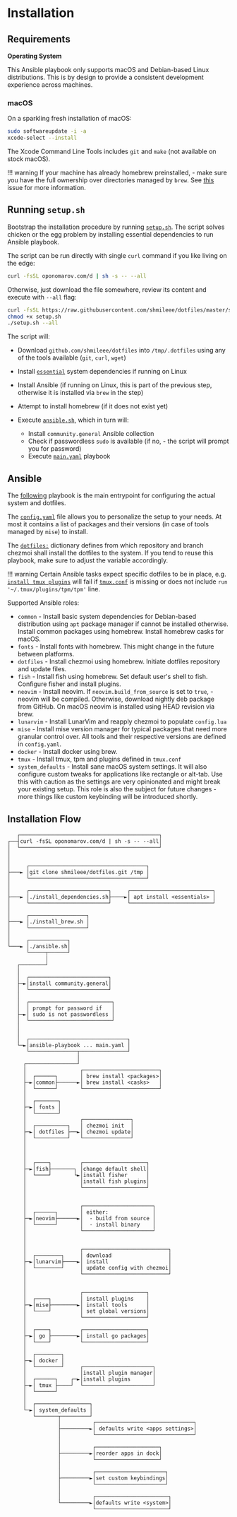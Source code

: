 # Installation

## Requirements

**Operating System**

This Ansible playbook only supports macOS and Debian-based Linux distributions.
This is by design to provide a consistent development experience across
machines.

### macOS

On a sparkling fresh installation of macOS:

```bash
sudo softwareupdate -i -a
xcode-select --install
```

The Xcode Command Line Tools includes `git` and `make` (not available on stock
macOS).

!!! warning
If your machine has already homebrew preinstalled, - make sure you have the full
ownership over directories managed by `brew`. See
[this](https://github.com/homebrew/brew/issues/3665) issue for more information.

## Running `setup.sh`

Bootstrap the installation procedure by running
[`setup.sh`](https://github.com/shmileee/dotfiles/blob/master/scripts/setup.sh).
The script solves chicken or the egg problem by installing essential
dependencies to run Ansible playbook.

The script can be run directly with single `curl` command if you like living on
the edge:

```bash
curl -fsSL oponomarov.com/d | sh -s -- --all
```

Otherwise, just download the file somewhere, review its content and execute with
`--all` flag:

```bash
curl -fsSL https://raw.githubusercontent.com/shmileee/dotfiles/master/scripts/setup.sh > setup.sh
chmod +x setup.sh
./setup.sh --all
```

The script will:

- Download `github.com/shmileee/dotfiles` into `/tmp/.dotfiles` using any of
  the tools available (`git`, `curl`, `wget`)
- Install
  [`essential`](https://github.com/shmileee/dotfiles/blob/master/scripts/linux/essentials.apt)
  system dependencies if running on Linux
- Install Ansible (if running on Linux, this is part of the previous step,
  otherwise it is installed via `brew` in the step)
- Attempt to install homebrew (if it does not exist yet)
- Execute
  [`ansible.sh`](https://github.com/shmileee/dotfiles/blob/master/scripts/common/ansible.sh),
  which in turn will:

  - Install `community.general` Ansible collection
  - Check if passwordless `sudo` is available (if no, - the script will prompt you for
    password)
  - Execute
    [`main.yaml`](https://github.com/shmileee/dotfiles/blob/master/scripts/common/ansible/main.yaml)
    playbook

## Ansible

The
[following](https://github.com/shmileee/dotfiles/blob/master/scripts/common/ansible/main.yaml)
playbook is the main entrypoint for configuring the actual system and dotfiles.

The
[`config.yaml`](https://github.com/shmileee/dotfiles/blob/master/scripts/common/ansible/config.yaml)
file allows you to personalize the setup to your needs. At most it contains a
list of packages and their versions (in case of tools managed by `mise`) to
install.

The
[`dotfiles:`](https://github.com/shmileee/dotfiles/blob/master/scripts/common/ansible/config.yaml#L86-L88)
dictionary defines from which repository and branch chezmoi shall install the
dotfiles to the system. If you tend to reuse this playbook, make sure to adjust
the variable accordingly.

!!! warning
Certain Ansible tasks expect specific dotfiles to be in place, e.g.
[`install tmux
    plugins`](https://github.com/shmileee/dotfiles/blob/master/scripts/common/ansible/roles/tmux/tasks/main.yaml#L22-L26)
will fail if
[`tmux.conf`](https://github.com/shmileee/dotfiles/blob/master/config/private_dot_config/private_tmux/tmux.conf#L188)
is missing or does not include `run '~/.tmux/plugins/tpm/tpm'` line.

Supported Ansible roles:

- `common` - Install basic system dependencies for Debian-based distribution
  using `apt` package manager if cannot be installed otherwise. Install common
  packages using homebrew. Install homebrew casks for macOS.
- `fonts` - Install fonts with homebrew. This might change in the future between
  platforms.
- `dotfiles` - Install chezmoi using homebrew. Initiate dotfiles repository and
  update files.
- `fish` - Install fish using homebrew. Set default user's shell to fish. Configure fisher and install plugins.
- `neovim` - Install neovim. If `neovim.build_from_source` is set to `true`, -
  neovim will be compiled. Otherwise, download nightly deb package from
  GitHub. On macOS neovim is installed using HEAD revision via brew.
- `lunarvim` - Install LunarVim and reapply chezmoi to populate `config.lua`
- `mise` - Install mise version manager for typical packages that need more
  granular control over. All tools and their respective versions are defined in
  `config.yaml`.
- `docker` - Install docker using brew.
- `tmux` - Install tmux, tpm and plugins defined in `tmux.conf`
- `system_defaults` - Install sane macOS system settings. It will also configure
  custom tweaks for applications like rectangle or alt-tab. Use this with
  caution as the settings are very opinionated and might break your existing
  setup. This role is also the subject for future changes - more things like
  custom keybinding will be introduced shortly.

## Installation Flow

```
   ┌────────────────────────────────────────────┐
┌──┤curl -fsSL oponomarov.com/d | sh -s -- --all│
│  └────────────────────────────────────────────┘
│
│
│     ┌─────────────────────────────────────┐
├───► │git clone shmileee/dotfiles.git /tmp │
│     └─────────────────────────────────────┘
│
│     ┌─────────────────────────┐     ┌──────────────────────────┐
├───► │./install_dependencies.sh├────►│ apt install <essentials> │
│     └─────────────────────────┘     └──────────────────────────┘
│
│     ┌──────────────────┐
├───► │./install_brew.sh │
│     └──────────────────┘
│
│     ┌────────────┐
└───► │./ansible.sh│
      └─────┬──────┘
            │
   ┌────────┘
   │
   │  ┌─────────────────────────┐
   ├─►│install community.general│
   │  └─────────────────────────┘
   │
   │  ┌──────────────────────────┐
   │  │ prompt for password if   │
   ├─►│ sudo is not passwordless │
   │  └──────────────────────────┘
   │
   │
   │  ┌───────────────────────────────┐
   └─►│ansible-playbook ... main.yaml │
      └───────────────┬───────────────┘
                      │
     ┌────────────────┘
     │                 ┌────────────────────────┐
     │  ┌──────┐       │ brew install <packages>│
     ├─►│common├──────►│ brew install <casks>   │
     │  └──────┘       └────────────────────────┘
     │
     │  ┌───────┐
     ├─►│ fonts │
     │  └───────┘
     │                 ┌───────────────┐
     │  ┌──────────┐   │ chezmoi init  │
     ├─►│ dotfiles ├──►│ chezmoi update│
     │  └──────────┘   └───────────────┘
     │
     │
     │
     │  ┌────┐         ┌────────────────────┐
     ├─►│fish├───────┐ │change default shell│
     │  └────┘       └►│install fisher      │
     │                 │install fish plugins│
     │                 └────────────────────┘
     │
     │
     │                 ┌──────────────────────┐
     │  ┌──────┐       │ either:              │
     ├─►│neovim├──────►│  - build from source │
     │  └──────┘       │  - install binary    │
     │                 └──────────────────────┘
     │
     │
     │                 ┌───────────────────────────┐
     │  ┌────────┐     │ download                  │
     ├─►│lunarvim├────►│ install                   │
     │  └────────┘     │ update config with chezmoi│
     │                 └───────────────────────────┘
     │
     │
     │                 ┌────────────────────┐
     │  ┌────┐         │ install plugins    │
     ├─►│mise├────────►│ install tools      │
     │  └────┘         │ set global versions│
     │                 └────────────────────┘
     │
     │  ┌────┐         ┌────────────────────┐
     ├─►│ go ├────────►│ install go packages│
     │  └────┘         └────────────────────┘
     │
     │  ┌────────┐
     ├─►│ docker │
     │  └────────┘     ┌──────────────────────┐
     │                 │install plugin manager│
     │  ┌──────┐    ┌─►│install plugins       │
     ├─►│ tmux ├────┘  └──────────────────────┘
     │  └──────┘
     │
     │  ┌─────────────────┐
     └─►│ system_defaults │
        └───────┬─────────┘
                │          ┌───────────────────────────────┐
                ├─────────►│ defaults write <apps settings>│
                │          └───────────────────────────────┘
                │
                │          ┌────────────────────┐
                ├─────────►│reorder apps in dock│
                │          └────────────────────┘
                │
                │          ┌──────────────────────┐
                ├─────────►│set custom keybindings│
                │          └──────────────────────┘
                │
                │          ┌───────────────────────┐
                └─────────►│defaults write <system>│
                           └───────────────────────┘
```
